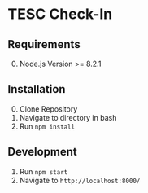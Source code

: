 # TESC Check-In

## Requirements
0. Node.js Version >= 8.2.1

## Installation
0. Clone Repository
1. Navigate to directory in bash
2. Run ```npm install```

## Development
1. Run ```npm start```
2. Navigate to ```http://localhost:8000/```
